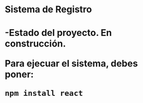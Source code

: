 <h1> Sistema de Registro <h1>

-Estado del proyecto. En construcción.

Para ejecuar el sistema, debes poner: 


```npm install react```

